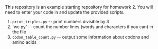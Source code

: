 This repository is an example starting repository for homework 2.
You will need to enter your code in and update the provided scripts.

1. `print_triples.py` -- print numbers divisible by 3
2. `wc.py' -- count the number lines (words and characters if you can) in the file
3. `codon_table_count.py` -- output some information about codons and amino acids
